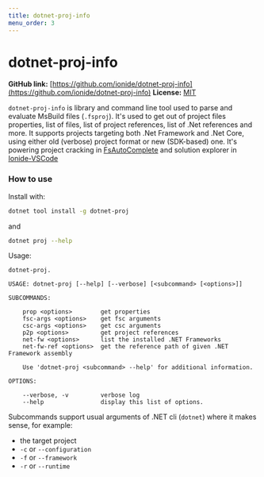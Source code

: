 ```yaml
---
title: dotnet-proj-info
menu_order: 3
---
```


# dotnet-proj-info

**GitHub link:** [https://github.com/ionide/dotnet-proj-info](https://github.com/ionide/dotnet-proj-info)
**License:** [MIT](https://github.com/ionide/dotnet-proj-info/blob/master/LICENSE)

`dotnet-proj-info` is library and command line tool used to parse and evaluate MsBuild files (`.fsproj`). It's used to get out of project files properties, list of files, list of project references, list of .Net references and more. It supports projects targeting both .Net Framework and .Net Core, using either old (verbose) project format or new (SDK-based) one. It's powering project cracking in [FsAutoComplete](/Tools/fsac.html) and solution explorer in [Ionide-VSCode](/Editors/vscode.html)

### How to use

Install with:

```bash
dotnet tool install -g dotnet-proj
```

and

```bash
dotnet proj --help
```

Usage:

```
dotnet-proj.

USAGE: dotnet-proj [--help] [--verbose] [<subcommand> [<options>]]

SUBCOMMANDS:

    prop <options>        get properties
    fsc-args <options>    get fsc arguments
    csc-args <options>    get csc arguments
    p2p <options>         get project references
    net-fw <options>      list the installed .NET Frameworks
    net-fw-ref <options>  get the reference path of given .NET Framework assembly

    Use 'dotnet-proj <subcommand> --help' for additional information.

OPTIONS:

    --verbose, -v         verbose log
    --help                display this list of options.
```

Subcommands support usual arguments of .NET cli (`dotnet`) where it makes sense, for example:

- the target project
- `-c` or `--configuration`
- `-f` or `--framework`
- `-r` or `--runtime`